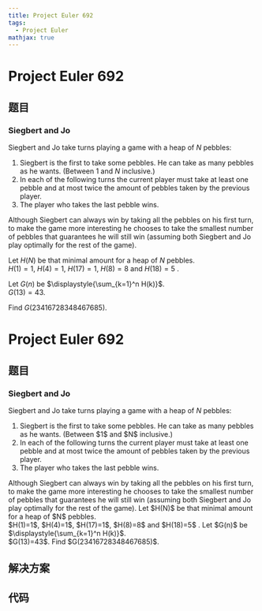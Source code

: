 ```yaml
---
title: Project Euler 692
tags:
  - Project Euler
mathjax: true
---
```

<escape><!-- more --></escape>
    
# Project Euler 692
## 题目
### Siegbert and Jo


Siegbert and Jo take turns playing a game with a heap of $N$ pebbles:<br />
1. Siegbert is the first to take some pebbles. He can take as many pebbles as he wants. (Between 1 and $N$ inclusive.)<br />
2. In each of the following turns the current player must take at least one pebble and at most twice the amount of pebbles taken by the previous player.<br />
3. The player who takes the last pebble wins.<br />

Although Siegbert can always win by taking all the pebbles on his first turn, to make the game more interesting he chooses to take the smallest number of pebbles that guarantees he will still win (assuming both Siegbert and Jo play optimally for the rest of the game).


Let $H(N)$ be that minimal amount for a heap of $N$ pebbles.<br />
$H(1)=1$, $H(4)=1$, $H(17)=1$, $H(8)=8$ and $H(18)=5$ .


Let $G(n)$ be $\displaystyle{\sum_{k=1}^n H(k)}$.<br />
$G(13)=43$.


Find $G(23416728348467685)$.




# Project Euler 692
## 题目
### Siegbert and Jo

Siegbert and Jo take turns playing a game with a heap of $N$ pebbles:
<ol>
<li>Siegbert is the first to take some pebbles. He can take as many pebbles as he wants. (Between $1$ and $N$ inclusive.)</li>
<li>In each of the following turns the current player must take at least one pebble and at most twice the amount of pebbles taken by the previous player.</li>
<li>The player who takes the last pebble wins.</li>
</ol>
Although Siegbert can always win by taking all the pebbles on his first turn, to make the game more interesting he chooses to take the smallest number of pebbles that guarantees he will still win (assuming both Siegbert and Jo play optimally for the rest of the game).
Let $H(N)$ be that minimal amount for a heap of $N$ pebbles.<br>$H(1)=1$, $H(4)=1$, $H(17)=1$, $H(8)=8$ and $H(18)=5$ .
Let $G(n)$ be $\displaystyle{\sum_{k=1}^n H(k)}$.<br>$G(13)=43$.
Find $G(23416728348467685)$.


## 解决方案


## 代码


